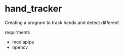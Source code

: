 # hand_tracker
Creating a program to track hands and detect different 

requirments
- mediapipe
- opencv
